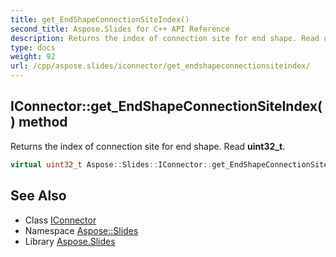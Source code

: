 ```yaml
---
title: get_EndShapeConnectionSiteIndex()
second_title: Aspose.Slides for C++ API Reference
description: Returns the index of connection site for end shape. Read uint32_t.
type: docs
weight: 92
url: /cpp/aspose.slides/iconnector/get_endshapeconnectionsiteindex/
---
```

## IConnector::get_EndShapeConnectionSiteIndex() method


Returns the index of connection site for end shape. Read **uint32_t**.

```cpp
virtual uint32_t Aspose::Slides::IConnector::get_EndShapeConnectionSiteIndex()=0
```


## See Also

* Class [IConnector](./)
* Namespace [Aspose::Slides](../)
* Library [Aspose.Slides](../../)